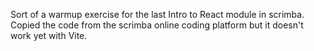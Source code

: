 Sort of a warmup exercise for the last Intro to React module in scrimba.  Copied the code from the scrimba online coding platform but it doesn't work yet with Vite.